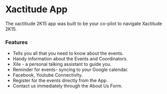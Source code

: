 # Xactitude App

The xactitiude 2K15 app was built to be your co-pilot to navigate Xactitude 2K15.

### Features
* Tells you all that you need to know about the events.
* Handy information about the Events and Coordinators.
* Xile - a personal talking assistant to guide you.
* Reminder for events- syncing to your Google calendar.
* Facebook, Youtube Connectivity.
* Register for the events directly from the App.
* Contact us immediately through the About Us Form.
